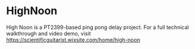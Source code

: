 # HighNoon

High Noon is a PT2399-based ping pong delay project. For a full technical walkthrough and video demo, visit https://scientificguitarist.wixsite.com/home/high-noon
